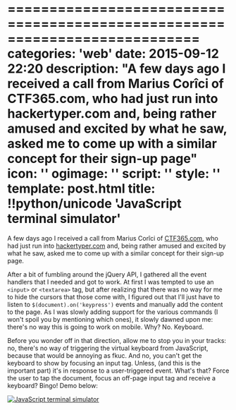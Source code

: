 ===========================================================================
categories: 'web'
date: 2015-09-12 22:20
description: "A few days ago I received a call from Marius Corîci of CTF365.com, who had just run into hackertyper.com and, being rather amused and excited by what he saw, asked me to come up with a similar concept for their sign-up page"
icon: ''
ogimage: ''
script: ''
style: ''
template: post.html
title: !!python/unicode 'JavaScript terminal simulator'
===========================================================================

A few days ago I received a call from Marius Corîci of [CTF365.com](https://ctf365.com/), who had just run into [hackertyper.com](http://www.hackertyper.com/) and, being rather amused and excited by what he saw, asked me to come up with a similar concept for their sign-up page.

After a bit of fumbling around the jQuery API, I gathered all the event handlers that I needed and got to work. At first I was tempted to use an `<input>` or `<textarea>` tag, but after realizing that there was no way for me to hide the cursors that those come with, I figured out that I'll just have to listen to `$(document).on('keypress')` events and manually add the content to the page. As I was slowly adding support for the various commands (I won't spoil you by mentioning which ones), it slowly dawned upon me: there's no way this is going to work on mobile. Why? No. Keyboard.

Before you wonder off in that direction, allow me to stop you in your tracks: no, there's no way of triggering the virtual keyboard from JavaScript, because that would be annoying as fkuc. And no, you can't get the keyboard to show by focusing an input tag. Unless, (and this is the important part) it's in response to a user-triggered event. What's that? Force the user to tap the document, focus an off-page input tag and receive a keyboard? Bingo! Demo below:

<a href="demo.html"><img class="img-full" src="terminal-simulator.png" alt="JavaScript terminal simulator"></a>

